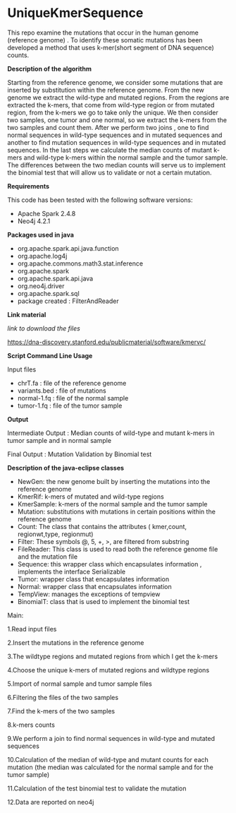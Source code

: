 # UniqueKmerSequence

This repo examine the mutations that occur in the human genome (reference genome) . To identify these somatic mutations has been developed a method that uses k-mer(short segment of DNA sequence) counts.

**Description of the algorithm**

Starting from the reference genome, we consider some mutations  that are inserted by substitution within the reference genome. From the new genome we extract the wild-type and mutated regions. From the regions are extracted the k-mers,  that  come from wild-type region or from  mutated region,  from the k-mers  we go to take only the unique. We then consider two samples, one tumor and one normal, so we extract the k-mers from the two samples and count them. After we perform two joins , one to find normal sequences in wild-type sequences and in  mutated sequences and another to find mutation sequences in wild-type sequences and in mutated sequences. In the last steps we calculate the median counts of mutant k-mers and wild-type k-mers within the normal sample and the tumor sample. The differences between the two median counts will serve us to implement the binomial test that will allow us to validate or not a certain mutation.

**Requirements**

This code has been tested with the following software versions:

* Apache Spark 2.4.8
* Neo4j 4.2.1

**Packages used in java**

* org.apache.spark.api.java.function
* org.apache.log4j
* org.apache.commons.math3.stat.inference
* org.apache.spark
* org.apache.spark.api.java
* org.neo4j.driver
* org.apache.spark.sql
* package created : FilterAndReader

**Link material**

*link to download the files*

https://dna-discovery.stanford.edu/publicmaterial/software/kmervc/

**Script Command Line Usage**

Input files

* chrT.fa : file of the reference genome
* variants.bed : file of mutations
* normal-1.fq : file of the normal sample
* tumor-1.fq : file of the tumor sample

**Output**

Intermediate Output : Median counts of wild-type and mutant k-mers in tumor sample and in normal sample

Final Output : Mutation Validation by Binomial test

**Description of the java-eclipse classes**

* NewGen: the new genome built by inserting the mutations into the reference genome
* KmerRif: k-mers of mutated and wild-type regions
* KmerSample: k-mers of the normal sample and the tumor sample
* Mutation: substitutions with mutations in certain positions within the reference genome
* Count: The class that contains the attributes ( kmer,count, regionwt,type, regionmut)
* Filter: These symbols @, 5, +, >, are filtered from substring
* FileReader: This class is used to read both the reference genome file and the mutation file
* Sequence: this wrapper class which encapsulates information , implements the interface Serializable
* Tumor: wrapper class that encapsulates information
* Normal: wrapper class that encapsulates information
* TempView: manages the exceptions of tempview
* BinomialT: class that is used to implement the binomial test



Main:

1.Read input files

2.Insert the mutations in the reference genome

3.The wildtype regions and mutated regions from which I get the k-mers

4.Choose the unique k-mers of mutated regions and wildtype regions

5.Import of normal sample and tumor sample files

6.Filtering the files of the two samples

7.Find the k-mers of the two samples

8.k-mers counts

9.We perform a join to find normal sequences in wild-type and mutated sequences

10.Calculation of the median of wild-type and mutant counts for each mutation (the median was calculated for the normal sample and for the tumor sample)

11.Calculation of the test binomial test to validate the mutation

12.Data are reported on neo4j
